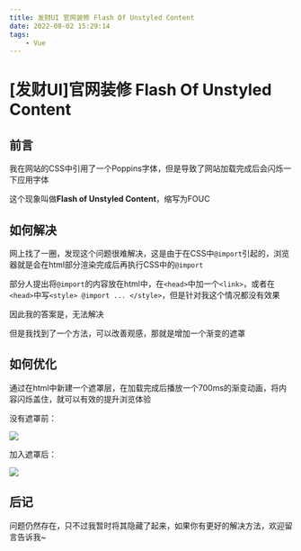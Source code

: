 ```yaml
---
title: 发财UI 官网装修 Flash Of Unstyled Content
date: 2022-08-02 15:29:14
tags: 
    - Vue
---
```


# \[发财UI]官网装修 Flash Of Unstyled Content

## 前言

我在网站的CSS中引用了一个Poppins字体，但是导致了网站加载完成后会闪烁一下应用字体

这个现象叫做**Flash of Unstyled Content**，缩写为FOUC

## 如何解决

网上找了一圈，发现这个问题很难解决，这是由于在CSS中`@import`引起的，浏览器就是会在html部分渲染完成后再执行CSS中的`@import`

部分人提出将`@import`的内容放在html中，在`<head>`中加一个`<link>`，或者在`<head>`中写`<style> @import ... </style>`，但是针对我这个情况都没有效果

因此我的答案是，无法解决

但是我找到了一个方法，可以改善观感，那就是增加一个渐变的遮罩

## 如何优化

通过在html中新建一个遮罩层，在加载完成后播放一个700ms的渐变动画，将内容闪烁盖住，就可以有效的提升浏览体验

没有遮罩前：

![](https://img.bald3r.wang/img/noWrapper.gif)

加入遮罩后：

![](https://balder-wang-images.oss-cn-shanghai.aliyuncs.com/img/hasWrapper.gif)

## 后记

问题仍然存在，只不过我暂时将其隐藏了起来，如果你有更好的解决方法，欢迎留言告诉我\~
